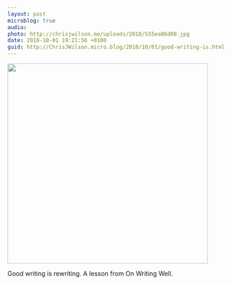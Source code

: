 ```yaml
---
layout: post
microblog: true
audio: 
photo: http://chrisjwilson.me/uploads/2018/555ea86d00.jpg
date: 2018-10-01 19:21:56 +0100
guid: http://ChrisJWilson.micro.blog/2018/10/01/good-writing-is.html
---
```

<a href="http://chrisjwilson.me/uploads/2018/555ea86d00.jpg"><img src="http://chrisjwilson.me/uploads/2018/555ea86d00.jpg" width="449" height="600" style="height: auto;" class="sunlit_image" /></a>

Good writing is rewriting. A lesson from On Writing Well. 

